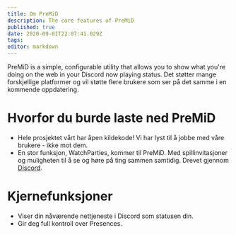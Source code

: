 ```yaml
---
title: Om PreMiD
description: The core features of PreMiD
published: true
date: 2020-09-01T22:07:41.029Z
tags:
editor: markdown
---
```


PreMiD is a simple, configurable utility that allows you to show what you're doing on the web in your Discord now playing status. Det støtter mange forskjellige platformer og vil støtte flere brukere som ser på det samme i en kommende oppdatering.

# Hvorfor du burde laste ned PreMiD
- Hele prosjektet vårt har åpen kildekode! Vi har lyst til å jobbe med våre brukere - ikke mot dem.
- En stor funksjon, WatchParties, kommer til PreMiD. Med spillinvitasjoner og muligheten til å se og høre på ting sammen samtidig. Drevet gjennom [Discord](https://discordapp.com/).

# Kjernefunksjoner
- Viser din nåværende nettjeneste i Discord som statusen din.
- Gir deg full kontroll over Presences.
